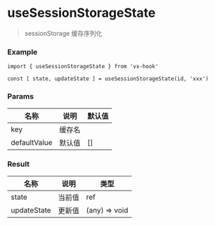 # useSessionStorageState

> sessionStorage 缓存序列化



### Example

```vue
import { useSessionStorageState } from 'vx-hook'

const [ state, updateState ] = useSessionStorageState(id, 'xxx')
```





### Params

| 名称         | 说明   | 默认值 |
| ------------ | ------ | ------ |
| key          | 缓存名 |        |
| defaultValue | 默认值 | []     |



### Result

| 名称        | 说明   | 类型          |
| ----------- | ------ | ------------- |
| state       | 当前值 | ref           |
| updateState | 更新值 | (any) => void |





